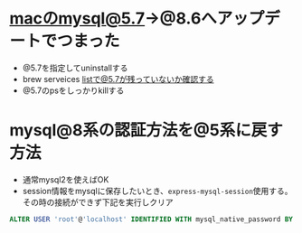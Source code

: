 # macのmysql@5.7→@8.6へアップデートでつまった
- @5.7を指定してuninstallする
- brew serveices listで@5.7が残っていないか確認する
- @5.7のpsをしっかりkillする
  
# mysql@8系の認証方法を@5系に戻す方法
- 通常mysql2を使えばOK
- session情報をmysqlに保存したいとき、`express-mysql-session`使用する。その時の接続ができず下記を実行しクリア
```sql
ALTER USER 'root'@'localhost' IDENTIFIED WITH mysql_native_password BY 'your password';
```